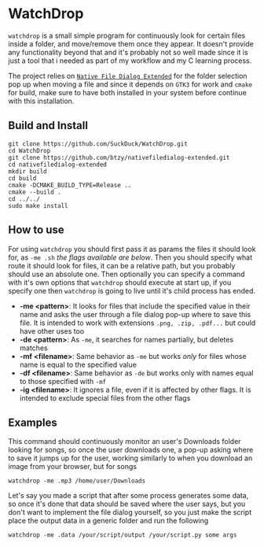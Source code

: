 # WatchDrop
`watchdrop` is a small simple program for continuously look for certain files inside a folder, and move/remove them once
they appear. It doesn't provide any functionality beyond that and it's probably not so well made since it is just a tool that
i needed as part of my workflow and my C learning process.

The project relies on [`Native File Dialog Extended`](https://github.com/btzy/nativefiledialog-extended) for the folder selection
pop up when moving a file and since it depends on `GTK3` for work and `cmake` for build, make sure to have both installed in your
system before continue with this installation.

## Build and Install

````
git clone https://github.com/SuckDuck/WatchDrop.git
cd WatchDrop
git clone https://github.com/btzy/nativefiledialog-extended.git
cd nativefiledialog-extended
mkdir build
cd build
cmake -DCMAKE_BUILD_TYPE=Release ..
cmake --build .
cd ../../
sudo make install
````

## How to use
For using `watchdrop` you should first pass it as params the files it should look for, as `-me .sh` *the flags available are below*. Then you should specify what route it should look for files, it can be a relative path, but you probably should use
an absolute one. Then optionally you can specify a command with it's own options that `watchdrop` should execute at start up, if
you specify one then `watchdrop` is going to live until it's child process has ended.

* **-me \<pattern>**: It looks for files that include the specified value in their name and asks the user through a file dialog pop-up where to save this file. It is intended to work with extensions `.png, .zip, .pdf...` but could have other uses too
* **-de \<pattern>**: As `-me`, it searches for names partially, but deletes matches
* **-mf \<filename>**: Same behavior as `-me` but works *only* for files whose name is equal to the specified value
* **-df \<filename>**: Same behavior as `-de` but works only with names equal to those specified with `-mf`
* **-ig \<filename>**: It ignores a file, even if it is affected by other flags. It is intended to exclude special files from the other flags

## Examples
This command should continuously monitor an user's Downloads folder looking for songs, so once the user downloads one, a pop-up asking where to save it jumps up for the user, working similarly to when you download an image from your browser, but for songs
```
watchdrop -me .mp3 /home/user/Downloads
```

Let's say you made a script that after some process generates some data, so once it's done that data should be saved where the user says, but you don't want to implement the file dialog yourself, so you just make the script place the output data in a generic folder and run the following
```
watchdrop -me .data /your/script/output /your/script.py some args
```